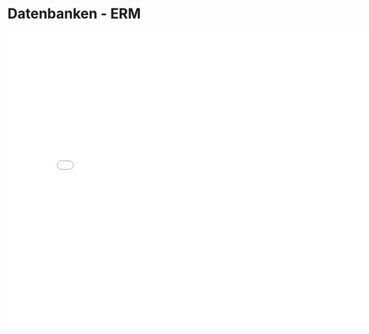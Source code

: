 # Datenbanken - ERM
<p>
<iframe src="../_static/pdfs/t11_erm.pdf" width="800" height="600" style="border: none;"></iframe>
</p>